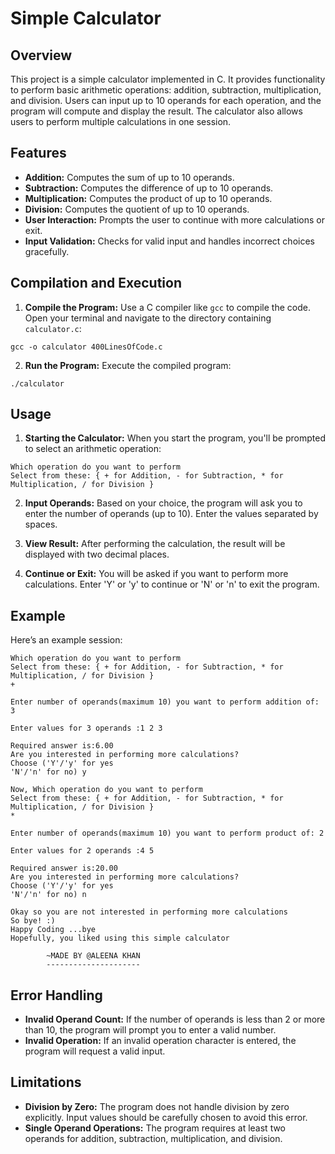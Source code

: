 # Simple Calculator
## Overview
This project is a simple calculator implemented in C. It provides functionality to perform basic arithmetic operations: addition, subtraction, multiplication, and division. Users can input up to 10 operands for each operation, and the program will compute and display the result. The calculator also allows users to perform multiple calculations in one session.

## Features
- **Addition:** Computes the sum of up to 10 operands.
- **Subtraction:** Computes the difference of up to 10 operands.
- **Multiplication:** Computes the product of up to 10 operands.
- **Division:** Computes the quotient of up to 10 operands.
- **User Interaction:** Prompts the user to continue with more calculations or exit.
- **Input Validation:** Checks for valid input and handles incorrect choices gracefully.

## Compilation and Execution
1. **Compile the Program:** Use a C compiler like `gcc` to compile the code. Open your terminal and navigate to the directory containing `calculator.c`:
```console
gcc -o calculator 400LinesOfCode.c
```
2. **Run the Program:** Execute the compiled program:
```console
./calculator
```

## Usage
1. **Starting the Calculator:**
When you start the program, you'll be prompted to select an arithmetic operation:
```console
Which operation do you want to perform 
Select from these: { + for Addition, - for Subtraction, * for Multiplication, / for Division }
```
2. **Input Operands:**
Based on your choice, the program will ask you to enter the number of operands (up to 10). Enter the values separated by spaces.

3. **View Result:**
After performing the calculation, the result will be displayed with two decimal places.

4. **Continue or Exit:**
You will be asked if you want to perform more calculations. Enter 'Y' or 'y' to continue or 'N' or 'n' to exit the program.

## Example
Here’s an example session:

```console
Which operation do you want to perform 
Select from these: { + for Addition, - for Subtraction, * for Multiplication, / for Division }
+

Enter number of operands(maximum 10) you want to perform addition of: 3

Enter values for 3 operands :1 2 3

Required answer is:6.00
Are you interested in performing more calculations?
Choose ('Y'/'y' for yes
'N'/'n' for no) y

Now, Which operation do you want to perform
Select from these: { + for Addition, - for Subtraction, * for Multiplication, / for Division }
*

Enter number of operands(maximum 10) you want to perform product of: 2

Enter values for 2 operands :4 5

Required answer is:20.00
Are you interested in performing more calculations?
Choose ('Y'/'y' for yes
'N'/'n' for no) n

Okay so you are not interested in performing more calculations
So bye! :)
Happy Coding ...bye
Hopefully, you liked using this simple calculator

        ~MADE BY @ALEENA KHAN
        ---------------------
```

## Error Handling
- **Invalid Operand Count:** If the number of operands is less than 2 or more than 10, the program will prompt you to enter a valid number.
- **Invalid Operation:** If an invalid operation character is entered, the program will request a valid input.
## Limitations
- **Division by Zero:** The program does not handle division by zero explicitly. Input values should be carefully chosen to avoid this error.
- **Single Operand Operations:** The program requires at least two operands for addition, subtraction, multiplication, and division.

